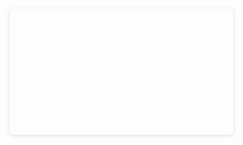 
<meta name="viewport" content="width=device-width, initial-scale=1.0">

<style>
    h1 {
        font-family: "Kanit", sans-serif;
        font-size: 30px;
        color: white;
    }
</style>

<html>
    <div class="mx-5 d-flex justify-content-center" style="position: relative; width: 100%; height: 0; padding-top: 56.2500%;
 padding-bottom: 0; box-shadow: 0 2px 8px 0 rgba(63,69,81,0.16); margin-top: 1.6em; margin-bottom: 0.9em; overflow: hidden;
 border-radius: 8px; will-change: transform;">
    <iframe src='https://docs.google.com/presentation/d/1yeHywPixBMrbv9a2r5kRGrsx0IPC-QgBeF2XerAAYBo/edit?usp=sharing' width='100%' height='600px' frameborder='0'>
    </div>
</html>
